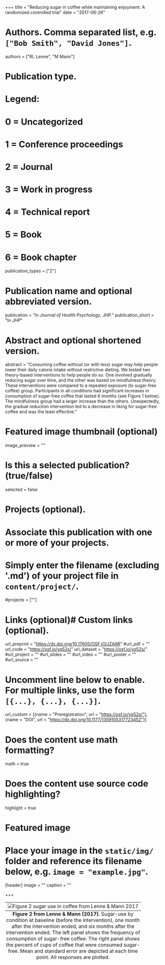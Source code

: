 +++
title = "Reducing sugar in coffee while maintaining enjoyment: A randomized controlled trial"
date = "2017-06-26"

# Authors. Comma separated list, e.g. `["Bob Smith", "David Jones"]`.
authors = ["RL Lenne", "M Mann"]

# Publication type.
# Legend:
# 0 = Uncategorized
# 1 = Conference proceedings
# 2 = Journal
# 3 = Work in progress
# 4 = Technical report
# 5 = Book
# 6 = Book chapter
publication_types = ["2"]

# Publication name and optional abbreviated version.
publication = "In *Journal of Health Psychology*, JHP."
publication_short = "In *JHP*"

# Abstract and optional shortened version.
abstract = "Consuming coffee without (or with less) sugar may help people lower their daily calorie intake without restrictive dieting. We tested two theory-based interventions to help people do so. One involved gradually reducing sugar over time, and the other was based on mindfulness theory. These interventions were compared to a repeated exposure (to sugar-free coffee) group. Participants in all conditions had significant increases in consumption of sugar-free coffee that lasted 6 months (see Figure 1 below). The mindfulness group had a larger increase than the others. Unexpectedly, the gradual reduction intervention led to a decrease in liking for sugar-free coffee and was the least effective."
# Featured image thumbnail (optional)
image_preview = ""

# Is this a selected publication? (true/false)
selected = false

# Projects (optional).
#   Associate this publication with one or more of your projects.
#   Simply enter the filename (excluding '.md') of your project file in `content/project/`.
#projects = [""]

# Links (optional)# Custom links (optional).
url_preprint = "https://dx.doi.org/10.17605/OSF.IO/JZA9R"
#url_pdf = ""
url_code = "https://osf.io/yq52s/"
url_dataset = "https://osf.io/yq52s/"
#url_project = ""
#url_slides = ""
#url_video = ""
#url_poster = ""
#url_source = ""


#   Uncomment line below to enable. For multiple links, use the form `[{...}, {...}, {...}]`.
url_custom = [{name = "Preregistration", url = "https://osf.io/yq52s/"}, {name = "DOI", url = "https://dx.doi.org/10.1177/1359105317723452"}]


# Does the content use math formatting?
math = true

# Does the content use source code highlighting?
highlight = true

# Featured image
# Place your image in the `static/img/` folder and reference its filename below, e.g. `image = "example.jpg"`.
[header]
image = ""
caption = ""

+++

<table class="image">
<caption align="bottom"> <b>Figure 2 from Lenne & Mann (2017).</b> Sugar-use by condition at baseline (before the intervention), one month after the intervention ended, and six months after the intervention ended. The left panel shows the frequency of consumption of sugar-free coffee. The right panel shows the percent of cups of coffee that were consumed sugar-free. Mean and standard error are depicted at each time point. All responses are plotted.</caption>
<tr><td><img src="/img/Lenne2017Fig2.color.png" alt="Figure 2 sugar use in coffee from Lenne & Mann 2017"/></td></tr>
</table>

